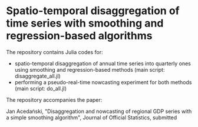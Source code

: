 # Spatio-temporal disaggregation of time series with smoothing and regression-based algorithms

The repository contains Julia codes for:
- spatio-temporal disaggregation of annual time series into quarterly ones using smoothing and regression-based methods (main script: disaggregate_all.jl)
- performing a pseudo-real-time nowcasting experiment for both methods (main script: do_all.jl)

The repository accompanies the paper:

Jan Acedański, "Disaggregation and nowcasting of regional GDP series with
a simple smoothing algorithm", Journal of Official Statistics, submitted

